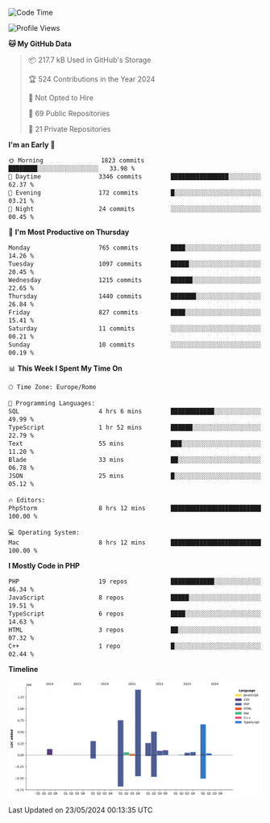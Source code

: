 <!--START_SECTION:waka-->
![Code Time](http://img.shields.io/badge/Code%20Time-5%2C060%20hrs%2013%20mins-blue)

![Profile Views](http://img.shields.io/badge/Profile%20Views-0-blue)

**🐱 My GitHub Data** 

> 📦 217.7 kB Used in GitHub's Storage 
 > 
> 🏆 524 Contributions in the Year 2024
 > 
> 🚫 Not Opted to Hire
 > 
> 📜 69 Public Repositories 
 > 
> 🔑 21 Private Repositories 
 > 
**I'm an Early 🐤** 

```text
🌞 Morning                1823 commits        ████████░░░░░░░░░░░░░░░░░   33.98 % 
🌆 Daytime                3346 commits        ████████████████░░░░░░░░░   62.37 % 
🌃 Evening                172 commits         █░░░░░░░░░░░░░░░░░░░░░░░░   03.21 % 
🌙 Night                  24 commits          ░░░░░░░░░░░░░░░░░░░░░░░░░   00.45 % 
```
📅 **I'm Most Productive on Thursday** 

```text
Monday                   765 commits         ████░░░░░░░░░░░░░░░░░░░░░   14.26 % 
Tuesday                  1097 commits        █████░░░░░░░░░░░░░░░░░░░░   20.45 % 
Wednesday                1215 commits        ██████░░░░░░░░░░░░░░░░░░░   22.65 % 
Thursday                 1440 commits        ███████░░░░░░░░░░░░░░░░░░   26.84 % 
Friday                   827 commits         ████░░░░░░░░░░░░░░░░░░░░░   15.41 % 
Saturday                 11 commits          ░░░░░░░░░░░░░░░░░░░░░░░░░   00.21 % 
Sunday                   10 commits          ░░░░░░░░░░░░░░░░░░░░░░░░░   00.19 % 
```


📊 **This Week I Spent My Time On** 

```text
🕑︎ Time Zone: Europe/Rome

💬 Programming Languages: 
SQL                      4 hrs 6 mins        ████████████░░░░░░░░░░░░░   49.99 % 
TypeScript               1 hr 52 mins        ██████░░░░░░░░░░░░░░░░░░░   22.79 % 
Text                     55 mins             ███░░░░░░░░░░░░░░░░░░░░░░   11.20 % 
Blade                    33 mins             ██░░░░░░░░░░░░░░░░░░░░░░░   06.78 % 
JSON                     25 mins             █░░░░░░░░░░░░░░░░░░░░░░░░   05.12 % 

🔥 Editors: 
PhpStorm                 8 hrs 12 mins       █████████████████████████   100.00 % 

💻 Operating System: 
Mac                      8 hrs 12 mins       █████████████████████████   100.00 % 
```

**I Mostly Code in PHP** 

```text
PHP                      19 repos            ████████████░░░░░░░░░░░░░   46.34 % 
JavaScript               8 repos             █████░░░░░░░░░░░░░░░░░░░░   19.51 % 
TypeScript               6 repos             ████░░░░░░░░░░░░░░░░░░░░░   14.63 % 
HTML                     3 repos             ██░░░░░░░░░░░░░░░░░░░░░░░   07.32 % 
C++                      1 repo              █░░░░░░░░░░░░░░░░░░░░░░░░   02.44 % 
```



**Timeline**

![Lines of Code chart](https://raw.githubusercontent.com/frnwtr/frnwtr/main/assets/bar_graph.png)


 Last Updated on 23/05/2024 00:13:35 UTC
<!--END_SECTION:waka-->